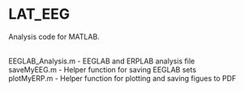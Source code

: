 # LAT_EEG

Analysis code for MATLAB. <br><br>

EEGLAB_Analysis.m - EEGLAB and ERPLAB analysis file <br>
saveMyEEG.m - Helper function for saving EEGLAB sets <br>
plotMyERP.m - Helper function for plotting and saving figues to PDF <br>
